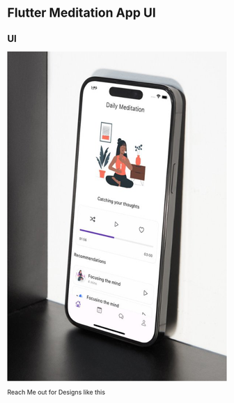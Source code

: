 # Flutter Meditation App UI

## UI

![Alt Text](https://github.com/Kind-Unes/Flutter-ui/blob/master/Meditation/screenshots/GGVNTZCWgAArSZS.jpg)

Reach Me out for Designs like this
